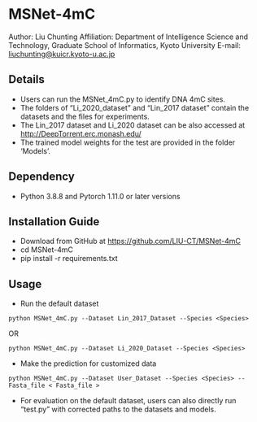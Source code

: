 # MSNet-4mC

Author: Liu Chunting
Affiliation: Department of Intelligence Science and Technology, Graduate School of Informatics, Kyoto University
E-mail: liuchunting@kuicr.kyoto-u.ac.jp

## Details
* Users can run the MSNet_4mC.py to identify DNA 4mC sites.  
* The folders of “Li_2020_dataset” and “Lin_2017 dataset” contain the datasets and the files for experiments.  
* The Lin_2017 dataset and Li_2020 dataset can be also accessed at http://DeepTorrent.erc.monash.edu/  
* The trained model weights for the test are provided in the folder ‘Models’.  

## Dependency
* Python 3.8.8 and Pytorch 1.11.0 or later versions  

## Installation Guide
* Download from GitHub at https://github.com/LIU-CT/MSNet-4mC  
* cd MSNet-4mC  
* pip install -r requirements.txt  

## Usage
* Run the default dataset  
```
python MSNet_4mC.py --Dataset Lin_2017_Dataset --Species <Species>
```
OR  
```
python MSNet_4mC.py --Dataset Li_2020_Dataset --Species <Species> 
```
* Make the prediction for customized data  
```
python MSNet_4mC.py --Dataset User_Dataset --Species <Species> --Fasta_file < Fasta_file >  
```
* For evaluation on the default dataset, users can also directly run “test.py” with corrected paths to the datasets and models.   


